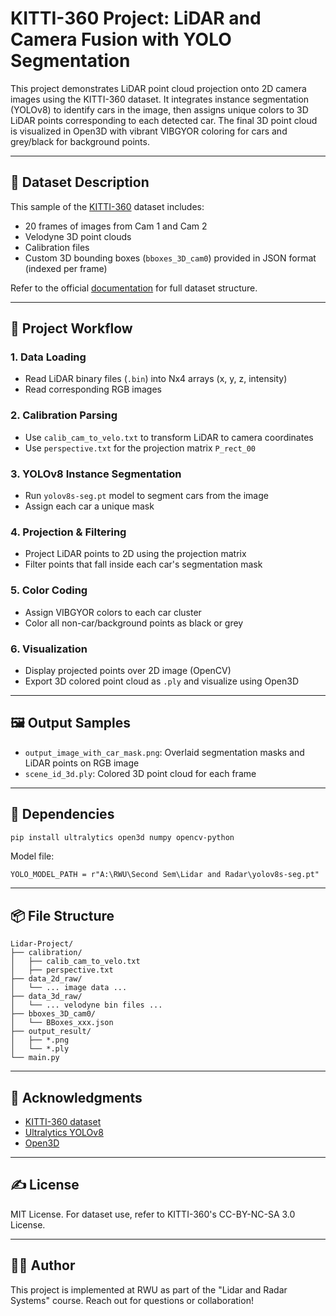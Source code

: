 # KITTI-360 Project: LiDAR and Camera Fusion with YOLO Segmentation

This project demonstrates LiDAR point cloud projection onto 2D camera images using the KITTI-360 dataset. It integrates instance segmentation (YOLOv8) to identify cars in the image, then assigns unique colors to 3D LiDAR points corresponding to each detected car. The final 3D point cloud is visualized in Open3D with vibrant VIBGYOR coloring for cars and grey/black for background points.

---

## 📁 Dataset Description

This sample of the [KITTI-360](https://www.cvlibs.net/datasets/kitti-360/index.php) dataset includes:

* 20 frames of images from Cam 1 and Cam 2
* Velodyne 3D point clouds
* Calibration files
* Custom 3D bounding boxes (`bboxes_3D_cam0`) provided in JSON format (indexed per frame)

Refer to the official [documentation](https://www.cvlibs.net/datasets/kitti-360/documentation.php) for full dataset structure.

---

## 🧠 Project Workflow

### 1. **Data Loading**

* Read LiDAR binary files (`.bin`) into Nx4 arrays (x, y, z, intensity)
* Read corresponding RGB images

### 2. **Calibration Parsing**

* Use `calib_cam_to_velo.txt` to transform LiDAR to camera coordinates
* Use `perspective.txt` for the projection matrix `P_rect_00`

### 3. **YOLOv8 Instance Segmentation**

* Run `yolov8s-seg.pt` model to segment cars from the image
* Assign each car a unique mask

### 4. **Projection & Filtering**

* Project LiDAR points to 2D using the projection matrix
* Filter points that fall inside each car's segmentation mask

### 5. **Color Coding**

* Assign VIBGYOR colors to each car cluster
* Color all non-car/background points as black or grey

### 6. **Visualization**

* Display projected points over 2D image (OpenCV)
* Export 3D colored point cloud as `.ply` and visualize using Open3D

---

## 🖼️ Output Samples

* `output_image_with_car_mask.png`: Overlaid segmentation masks and LiDAR points on RGB image
* `scene_id_3d.ply`: Colored 3D point cloud for each frame

---

## 🔧 Dependencies

```bash
pip install ultralytics open3d numpy opencv-python
```

Model file:

```
YOLO_MODEL_PATH = r"A:\RWU\Second Sem\Lidar and Radar\yolov8s-seg.pt"
```

---

## 📦 File Structure

```
Lidar-Project/
├── calibration/
│   ├── calib_cam_to_velo.txt
│   ├── perspective.txt
├── data_2d_raw/
│   └── ... image data ...
├── data_3d_raw/
│   └── ... velodyne bin files ...
├── bboxes_3D_cam0/
│   └── BBoxes_xxx.json
├── output_result/
│   ├── *.png
│   └── *.ply
└── main.py
```

---

## 🧩 Acknowledgments

* [KITTI-360 dataset](https://www.cvlibs.net/datasets/kitti-360/)
* [Ultralytics YOLOv8](https://github.com/ultralytics/ultralytics)
* [Open3D](http://www.open3d.org/)

---

## ✍️ License

MIT License. For dataset use, refer to KITTI-360's CC-BY-NC-SA 3.0 License.

---

## 🙋‍♂️ Author

This project is implemented at RWU as part of the "Lidar and Radar Systems" course. Reach out for questions or collaboration!
